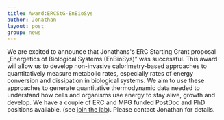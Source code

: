 ```yaml
---
title: Award:ERCStG-EnBioSys
author: Jonathan
layout: post
group: news
---
```

We are excited to announce that Jonathans's ERC Starting Grant proposal „Energetics of Biological Systems (EnBioSys)” was successful. This award will allow us to develop non-invasive calorimetry-based approaches to quantitatively measure metabolic rates, especially rates of energy conversion and dissipation in biological systems. We aim to use these approaches to generate quantitative thermodynamic data needed to understand how cells and organisms use energy to stay alive, growth and develop. We have a couple of ERC and MPG funded PostDoc and PhD positions available. (see [join the lab](/join)). Please contact Jonathan for details.
